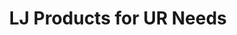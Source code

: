 ---
title: "LJ Products for UR Needs"
url: /zamboanga-city/lj-products-for-ur-needs/
shop: supermarket
---